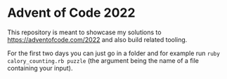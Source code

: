 # Advent of Code 2022

This repository is meant to showcase my solutions to https://adventofcode.com/2022 and also build related tooling.

For the first two days you can just go in a folder and for example run `ruby calory_counting.rb puzzle` (the argument being the name of a file containing your input).
